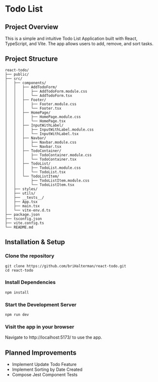 # Todo List

## Project Overview
This is a simple and intuitive Todo List Application built with React, TypeScript, and Vite. The app allows users to add, remove, and sort tasks.

## Project Structure
```
react-todo/
├── public/
├── src/
│   ├── components/
│   │   ├── AddTodoForm/
│   │   │   ├── AddTodoForm.module.css
│   │   │   └── AddTodoForm.tsx
│   │   ├── Footer/
│   │   │   ├── Footer.module.css
│   │   │   └── Footer.tsx
│   │   ├── HomePage/
│   │   │   ├── HomePage.module.css
│   │   │   └── HomePage.tsx
│   │   ├── InputWithLabel/
│   │   │   ├── InputWithLabel.module.css
│   │   │   └── InputWithLabel.tsx
│   │   ├── Navbar/
│   │   │   ├── Navbar.module.css
│   │   │   └── Navbar.tsx
│   │   ├── TodoContainer/
│   │   │   ├── TodoContainer.module.css
│   │   │   └── TodoContainer.tsx
│   │   ├── TodoList/
│   │   │   ├── TodoList.module.css
│   │   │   └── TodoList.tsx
│   │   └── TodoListItem/
│   │       ├── TodoListItem.module.css
│   │       └── TodoListItem.tsx
│   ├── styles/
│   ├── utils/
│   ├── __tests__/
│   ├── App.tsx
│   ├── main.tsx
│   └── vite-env.d.ts
├── package.json
├── tsconfig.json
├── vite.config.ts
└── README.md
```

## Installation & Setup

### Clone the repository
```
git clone https://github.com/briHalterman/react-todo.git
cd react-todo
```
### Install Dependencies
```
npm install
```
### Start the Development Server
```
npm run dev
```
### Visit the app in your browser
Navigate to http://localhost:5173/ to use the app.

## Planned Improvements
- Implement Update Todo Feature
- Implement Sorting by Date Created
- Compose Jest Component Tests